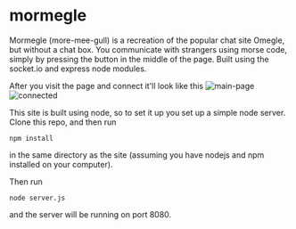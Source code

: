 # mormegle
Mormegle (more-mee-gull) is a recreation of the popular chat site Omegle, but without a chat box. You communicate with strangers using morse code, simply by pressing the button in the middle of the page. Built using the socket.io and express node modules.

After you visit the page and connect it'll look like this
![main-page](https://raw.githubusercontent.com/mmiiles/mormegle/main/images/mainpage.png)
![connected](https://raw.githubusercontent.com/mmiiles/mormegle/main/images/connected.png)

This site is built using node, so to set it up you set up a simple node server. Clone this repo, and then run

```npm install```

in the same directory as the site (assuming you have nodejs and npm installed on your computer).

Then run

```node server.js```

and the server will be running on port 8080.
